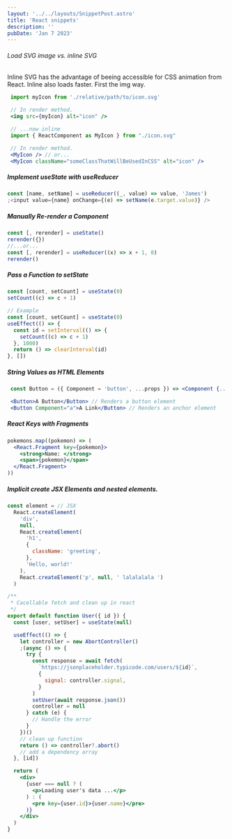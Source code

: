 ```yaml
---
layout: '../../layouts/SnippetPost.astro'
title: 'React snippets'
description: ''
pubDate: 'Jan 7 2023'
---
```


###### Load SVG image vs. inline SVG

Inline SVG has the advantage of beeing accessible
for CSS animation from React. Inline also loads faster.
First the img way.

```jsx
 import myIcon from './relative/path/to/icon.svg'

 // In render method.
 <img src={myIcon} alt="icon" />

 // ...now inline
 import { ReactComponent as MyIcon } from "./icon.svg"

 // In render method.
 <MyIcon /> // or...
 <MyIcon className="someClassThatWillBeUsedInCSS" alt="icon" />
```

##### Implement useState with useReducer

```jsx
const [name, setName] = useReducer((_, value) => value, 'James')
;<input value={name} onChange={(e) => setName(e.target.value)} />
```

##### Manually Re-render a Component

```javascript
const [, rerender] = useState()
rerender({})
//...or...
const [, rerender] = useReducer((x) => x + 1, 0)
rerender()
```

##### Pass a Function to setState

```javascript
const [count, setCount] = useState(0)
setCount((c) => c + 1)

// Example
const [count, setCount] = useState(0)
useEffect(() => {
  const id = setInterval(() => {
    setCount((c) => c + 1)
  }, 1000)
  return () => clearInterval(id)
}, [])
```

##### String Values as HTML Elements

```jsx
 const Button = ({ Component = 'button', ...props }) => <Component {...props} />

 <Button>A Button</Button> // Renders a button element
 <Button Component="a">A Link</Button> // Renders an anchor element
```

##### React Keys with Fragments

```jsx
pokemons.map((pokemon) => (
  <React.Fragment key={pokemon}>
    <strong>Name: </strong>
    <span>{pokemon}</span>
  </React.Fragment>
))
```

##### Implicit create JSX Elements and nested elements.

```jsx
const element = // JSX
  React.createElement(
    'div',
    null,
    React.createElement(
      'h1',
      {
        className: 'greeting',
      },
      'Hello, world!'
    ),
    React.createElement('p', null, ' lalalalala ')
  )

/**
 * Cacellable fetch and clean up in react
 */
export default function User({ id }) {
  const [user, setUser] = useState(null)

  useEffect(() => {
    let controller = new AbortController()
    ;(async () => {
      try {
        const response = await fetch(
          `https://jsonplaceholder.typicode.com/users/${id}`,
          {
            signal: controller.signal,
          }
        )
        setUser(await response.json())
        controller = null
      } catch (e) {
        // Handle the error
      }
    })()
    // clean up function
    return () => controller?.abort()
    // add a dependency array
  }, [id])

  return (
    <div>
      {user === null ? (
        <p>Loading user's data ...</p>
      ) : (
        <pre key={user.id}>{user.name}</pre>
      )}
    </div>
  )
}
```
